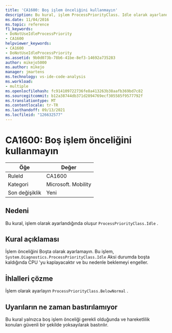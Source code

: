 ```yaml
---
title: 'CA1600: Boş işlem önceliğini kullanmayın'
description: Bu kural, işlem ProcessPriorityClass. Idle olarak ayarlandığında oluşur.
ms.date: 11/04/2016
ms.topic: reference
f1_keywords:
- DoNotUseIdleProcessPriority
- CA1600
helpviewer_keywords:
- CA1600
- DoNotUseIdleProcessPriority
ms.assetid: 9b0d073b-78b6-41be-8ef3-14692a735283
author: mikejo5000
ms.author: mikejo
manager: jmartens
ms.technology: vs-ide-code-analysis
ms.workload:
- multiple
ms.openlocfilehash: fc914109722736fe8a413263b38aafb369bd7c82
ms.sourcegitcommit: b12a38744db371d2894769ecf305585f9577792f
ms.translationtype: MT
ms.contentlocale: tr-TR
ms.lasthandoff: 09/13/2021
ms.locfileid: "126632577"
---
```

# <a name="ca1600-do-not-use-idle-process-priority"></a>CA1600: Boş işlem önceliğini kullanmayın

|Öğe|Değer|
|-|-|
|RuleId|CA1600|
|Kategori|Microsoft. Mobility|
|Son değişiklik|Yeni|

## <a name="cause"></a>Nedeni
Bu kural, işlem olarak ayarlandığında oluşur `ProcessPriorityClass.Idle` .

## <a name="rule-description"></a>Kural açıklaması
İşlem önceliğini Boşta olarak ayarlamayın. Bu işlem, `System.Diagnostics.ProcessPriorityClass.Idle` Aksi durumda boşta kaldığında CPU 'yu kaplayacaktır ve bu nedenle beklemeyi engeller.

## <a name="how-to-fix-violations"></a>İhlalleri çözme
İşlem olarak ayarlayın `ProcessPriorityClass.BelowNormal` .

## <a name="when-to-suppress-warnings"></a>Uyarıların ne zaman bastırılamıyor
Bu kural yalnızca boş işlem önceliği gerekli olduğunda ve hareketlilik konuları güvenli bir şekilde yoksayılarak bastırılır.
